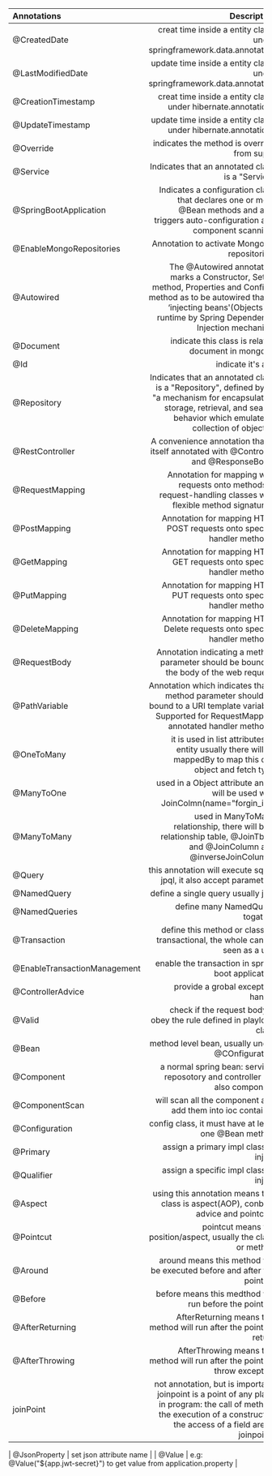 | Annotations      | Description | 
| :---        |    ----:   |    
| @CreatedDate      | creat time inside a entity class, under springframework.data.annotation | 
| @LastModifiedDate   | update time inside a entity class, under springframework.data.annotation | 
| @CreationTimestamp      | creat time inside a entity class, under hibernate.annotations |
| @UpdateTimestamp      | update time inside a entity class, under hibernate.annotations |
| @Override |  indicates the method is override from super |    
| @Service |  Indicates that an annotated class is a "Service" |  
| @SpringBootApplication | Indicates a configuration class that declares one or more @Bean methods and also triggers auto-configuration and component scanning.  |
| @EnableMongoRepositories | Annotation to activate MongoDB repositories. |
| @Autowired | The @Autowired annotation marks a Constructor, Setter method, Properties and Config() method as to be autowired that is ‘injecting beans'(Objects) at runtime by Spring Dependency Injection mechanism |
| @Document | indicate this class is related document in mongodb |
| @Id | indicate it's a id |
| @Repository | Indicates that an annotated class is a "Repository", defined by as "a mechanism for encapsulating storage, retrieval, and search behavior which emulates a collection of objects". |
| @RestController | A convenience annotation that is itself annotated with @Controller and @ResponseBody. |
| @RequestMapping | Annotation for mapping web requests onto methods in request-handling classes with flexible method signatures. |
| @PostMapping | Annotation for mapping HTTP POST requests onto specific handler methods. |
| @GetMapping | Annotation for mapping HTTP GET requests onto specific handler methods. |
| @PutMapping | Annotation for mapping HTTP PUT requests onto specific handler methods. |
| @DeleteMapping | Annotation for mapping HTTP Delete requests onto specific handler methods. |
| @RequestBody | Annotation indicating a method parameter should be bound to the body of the web request. |
| @PathVariable | Annotation which indicates that a method parameter should be bound to a URI template variable. Supported for RequestMapping annotated handler methods. |
| @OneToMany | it is used in list attributes of entity usually there will be mappedBy to map this one object and fetch type |
| @ManyToOne | used in a Object attribute and it will be used with JoinColmn(name="forgin_id")  |
| @ManyToMany | used in ManyToMany relationship, there will be a relationship table, @JoinTbale and @JoinColumn and @inverseJoinColumns |
| @Query | this annotation will execute sql or jpql, it also accept parameters |
| @NamedQuery | define a single query usually jpql | 
| @NamedQueries | define many NamedQuery togather |
| @Transaction | define this method or class as transactional, the whole can be seen as a unit |
| @EnableTransactionManagement | enable the transaction in spring boot application |
| @ControllerAdvice | provide a grobal exception handle |
| @Valid | check if the request body is obey the rule defined in playload class |
| @Bean | method level bean, usually under @COnfiguration |
| @Component | a normal spring bean: service, reposotory and controller are also component |
| @ComponentScan | will scan all the component and add them into ioc container |
| @Configuration | config class, it must have at least one @Bean method |
| @Primary | assign a primary impl class to inject |
| @Qualifier | assign a specific impl class to inject |
| @Aspect | using this annotation means this class is aspect(AOP), conbind advice and pointcuts |
| @Pointcut | pointcut means the position/aspect, usually the class or method  |
| @Around | around means this method will be executed before and after the pointcut |
| @Before | before means this medthod will run before the pointcut |
| @AfterReturning | AfterReturning means this method will run after the pointcut return |
| @AfterThrowing | AfterThrowing means this method will run after the pointcut throw exception |
| joinPoint | not annotation, but is important, joinpoint is a point of any place in program: the call of method, the execution of a constructor, the access of a field are all joinpoints |


| @JsonProperty | set json attribute name |
| @Value | e.g: @Value("${app.jwt-secret}") to get value from application.property |









